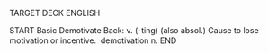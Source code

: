 TARGET DECK
ENGLISH

START
Basic
Demotivate
Back: v. (-ting) (also absol.) Cause to lose motivation or incentive.  demotivation n.
END
